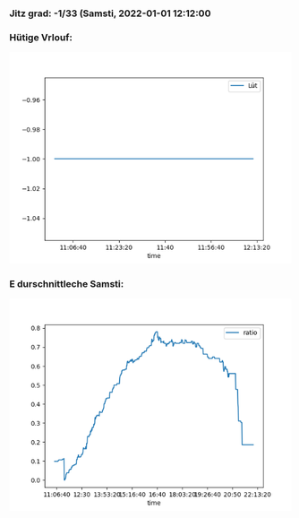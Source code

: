 ### Jitz grad: -1/33 (Samsti, 2022-01-01 12:12:00

### Hütige Vrlouf:
![Graph](Today.png)

### E durschnittleche Samsti:
![Graph](Samsti.png)